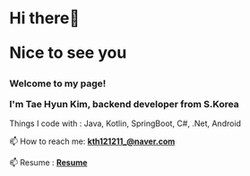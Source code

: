 <h1>Hi there👋

Nice to see you</h1>

<h3>Welcome to my page!

I'm Tae Hyun Kim, backend developer from S.Korea</h3>

Things I code with : Java, Kotlin, SpringBoot, C#, .Net, Android

📫 How to reach me: **kth121211_@naver.com**

📫 Resume : **[Resume](https://www.notion.so/2bb8343cd4dc4d0687b2d7de4127803a)**



<!-- [![Slusy Sapzil Board](https://slusy.io/api/sapzil?userId=8855584)](https://slusy.io/profile/8855584?sapzil_guide=true) -->
